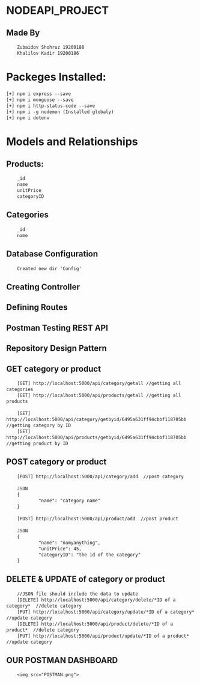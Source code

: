 # NODEAPI_PROJECT
## Made By
        Zubaidov Shohruz 19200188
        Khalilov Kadir 19200186

# Packeges Installed:

    [+] npm i express --save
    [+] npm i mongoose --save
    [+] npm i http-status-code --save
    [+] npm i -g nodemon (Installed globaly)
    [+] npm i dotenv

# Models and Relationships

##  Products:
        _id
        name
        unitPrice
        categoryID

##  Categories
        _id
        name


##  Database Configuration
        Created new dir 'Config'

##  Creating Controller
##  Defining Routes
##  Postman Testing REST API
##  Repository Design Pattern
##  GET category or product
        [GET] http://localhost:5000/api/category/getall //getting all categories
        [GET] http://localhost:5000/api/products/getall //getting all products

        [GET] http://localhost:5000/api/category/getbyid/6495a631ff94cbbf118705bb     //getting category by ID
        [GET] http://localhost:5000/api/products/getbyid/6495a631ff94cbbf118705bb     //getting product by ID

## POST category or product
        [POST] http://localhost:5000/api/category/add  //post category
        
        JSON
        {
                "name": "category name"
        }

        [POST] http://localhost:5000/api/product/add  //post product

        JSON
        {
                "name": "namyanything",
                "unitPrice": 45,
                "categoryID": "the id of the category"
        }

## DELETE & UPDATE of category or product
        //JSON file should include the data to update
        [DELETE] http://localhost:5000/api/category/delete/*ID of a category*  //delete category
        [PUT] http://localhost:5000/api/category/update/*ID of a category*  //update category
        [DELETE] http://localhost:5000/api/product/delete/*ID of a product*  //delete category
        [PUT] http://localhost:5000/api/product/update/*ID of a product*  //update category

## OUR POSTMAN DASHBOARD
        <img src="POSTMAN.png">